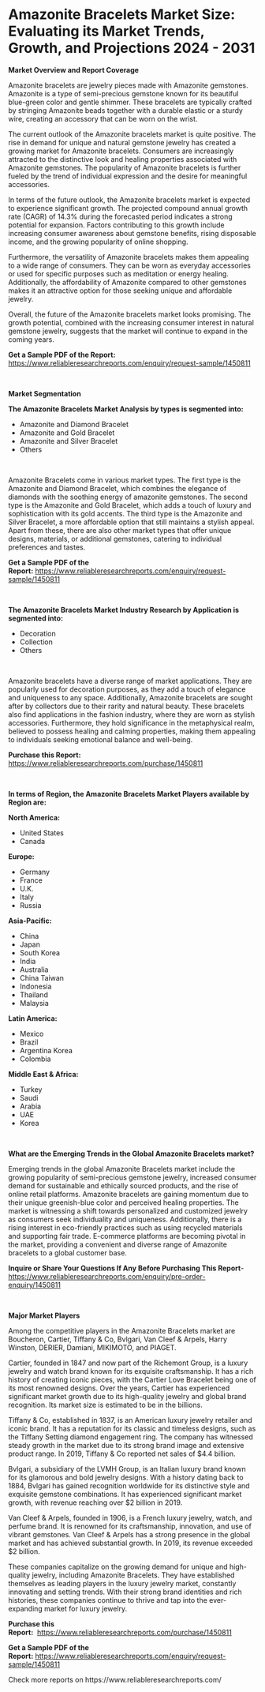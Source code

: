 <p><h1>Amazonite Bracelets Market Size: Evaluating its Market Trends, Growth, and Projections 2024 - 2031</h1></p><p><strong>Market Overview and Report Coverage</strong></p>
<p><p>Amazonite bracelets are jewelry pieces made with Amazonite gemstones. Amazonite is a type of semi-precious gemstone known for its beautiful blue-green color and gentle shimmer. These bracelets are typically crafted by stringing Amazonite beads together with a durable elastic or a sturdy wire, creating an accessory that can be worn on the wrist.</p><p>The current outlook of the Amazonite bracelets market is quite positive. The rise in demand for unique and natural gemstone jewelry has created a growing market for Amazonite bracelets. Consumers are increasingly attracted to the distinctive look and healing properties associated with Amazonite gemstones. The popularity of Amazonite bracelets is further fueled by the trend of individual expression and the desire for meaningful accessories.</p><p>In terms of the future outlook, the Amazonite bracelets market is expected to experience significant growth. The projected compound annual growth rate (CAGR) of 14.3% during the forecasted period indicates a strong potential for expansion. Factors contributing to this growth include increasing consumer awareness about gemstone benefits, rising disposable income, and the growing popularity of online shopping.</p><p>Furthermore, the versatility of Amazonite bracelets makes them appealing to a wide range of consumers. They can be worn as everyday accessories or used for specific purposes such as meditation or energy healing. Additionally, the affordability of Amazonite compared to other gemstones makes it an attractive option for those seeking unique and affordable jewelry.</p><p>Overall, the future of the Amazonite bracelets market looks promising. The growth potential, combined with the increasing consumer interest in natural gemstone jewelry, suggests that the market will continue to expand in the coming years.</p></p>
<p><strong>Get a Sample PDF of the Report:</strong> <a href="https://www.reliableresearchreports.com/enquiry/request-sample/1450811">https://www.reliableresearchreports.com/enquiry/request-sample/1450811</a></p>
<p>&nbsp;</p>
<p><strong>Market Segmentation</strong></p>
<p><strong>The Amazonite Bracelets Market Analysis by types is segmented into:</strong></p>
<p><ul><li>Amazonite and Diamond Bracelet</li><li>Amazonite and Gold Bracelet</li><li>Amazonite and Silver Bracelet</li><li>Others</li></ul></p>
<p>&nbsp;</p>
<p><p>Amazonite Bracelets come in various market types. The first type is the Amazonite and Diamond Bracelet, which combines the elegance of diamonds with the soothing energy of amazonite gemstones. The second type is the Amazonite and Gold Bracelet, which adds a touch of luxury and sophistication with its gold accents. The third type is the Amazonite and Silver Bracelet, a more affordable option that still maintains a stylish appeal. Apart from these, there are also other market types that offer unique designs, materials, or additional gemstones, catering to individual preferences and tastes.</p></p>
<p><strong>Get a Sample PDF of the Report:</strong>&nbsp;<a href="https://www.reliableresearchreports.com/enquiry/request-sample/1450811">https://www.reliableresearchreports.com/enquiry/request-sample/1450811</a></p>
<p>&nbsp;</p>
<p><strong>The Amazonite Bracelets Market Industry Research by Application is segmented into:</strong></p>
<p><ul><li>Decoration</li><li>Collection</li><li>Others</li></ul></p>
<p>&nbsp;</p>
<p><p>Amazonite bracelets have a diverse range of market applications. They are popularly used for decoration purposes, as they add a touch of elegance and uniqueness to any space. Additionally, Amazonite bracelets are sought after by collectors due to their rarity and natural beauty. These bracelets also find applications in the fashion industry, where they are worn as stylish accessories. Furthermore, they hold significance in the metaphysical realm, believed to possess healing and calming properties, making them appealing to individuals seeking emotional balance and well-being.</p></p>
<p><strong>Purchase this Report:</strong>&nbsp; <a href="https://www.reliableresearchreports.com/purchase/1450811">https://www.reliableresearchreports.com/purchase/1450811</a></p>
<p>&nbsp;</p>
<p><strong>In terms of Region, the Amazonite Bracelets Market Players available by Region are:</strong></p>
<p>
    <p> <strong> North America: </strong>
        <ul>
            <li>United States</li>
            <li>Canada</li>
        </ul>
        </p> 
    <p> <strong> Europe: </strong>
        <ul>
            <li>Germany</li>
            <li>France</li>
            <li>U.K.</li>
            <li>Italy</li>
            <li>Russia</li>
        </ul>
        </p> 
    <p> <strong> Asia-Pacific: </strong>
        <ul>
            <li>China</li>
            <li>Japan</li>
            <li>South Korea</li>
            <li>India</li>
            <li>Australia</li>
            <li>China Taiwan</li>
            <li>Indonesia</li>
            <li>Thailand</li>
            <li>Malaysia</li>
        </ul>
        </p> 
    <p> <strong> Latin America: </strong>
        <ul>
            <li>Mexico</li>
            <li>Brazil</li>
            <li>Argentina Korea</li>
            <li>Colombia</li>
        </ul>
        </p> 
    <p> <strong> Middle East & Africa: </strong>
        <ul>
            <li>Turkey</li>
            <li>Saudi</li>
            <li>Arabia</li>
            <li>UAE</li>
            <li>Korea</li>
        </ul>
    </p>
    </p>
<p>&nbsp;</p>
<p><strong>What are the Emerging Trends in the Global Amazonite Bracelets market?</strong></p>
<p><p>Emerging trends in the global Amazonite Bracelets market include the growing popularity of semi-precious gemstone jewelry, increased consumer demand for sustainable and ethically sourced products, and the rise of online retail platforms. Amazonite bracelets are gaining momentum due to their unique greenish-blue color and perceived healing properties. The market is witnessing a shift towards personalized and customized jewelry as consumers seek individuality and uniqueness. Additionally, there is a rising interest in eco-friendly practices such as using recycled materials and supporting fair trade. E-commerce platforms are becoming pivotal in the market, providing a convenient and diverse range of Amazonite bracelets to a global customer base.</p></p>
<p><strong>Inquire or Share Your Questions If Any Before Purchasing This Report</strong>- <a href="https://www.reliableresearchreports.com/enquiry/pre-order-enquiry/1450811">https://www.reliableresearchreports.com/enquiry/pre-order-enquiry/1450811</a></p>
<p>&nbsp;</p>
<p><strong>Major Market Players</strong></p>
<p><p>Among the competitive players in the Amazonite Bracelets market are Boucheron, Cartier, Tiffany & Co, Bvlgari, Van Cleef & Arpels, Harry Winston, DERIER, Damiani, MIKIMOTO, and PIAGET.</p><p>Cartier, founded in 1847 and now part of the Richemont Group, is a luxury jewelry and watch brand known for its exquisite craftsmanship. It has a rich history of creating iconic pieces, with the Cartier Love Bracelet being one of its most renowned designs. Over the years, Cartier has experienced significant market growth due to its high-quality jewelry and global brand recognition. Its market size is estimated to be in the billions.</p><p>Tiffany & Co, established in 1837, is an American luxury jewelry retailer and iconic brand. It has a reputation for its classic and timeless designs, such as the Tiffany Setting diamond engagement ring. The company has witnessed steady growth in the market due to its strong brand image and extensive product range. In 2019, Tiffany & Co reported net sales of $4.4 billion.</p><p>Bvlgari, a subsidiary of the LVMH Group, is an Italian luxury brand known for its glamorous and bold jewelry designs. With a history dating back to 1884, Bvlgari has gained recognition worldwide for its distinctive style and exquisite gemstone combinations. It has experienced significant market growth, with revenue reaching over $2 billion in 2019.</p><p>Van Cleef & Arpels, founded in 1906, is a French luxury jewelry, watch, and perfume brand. It is renowned for its craftsmanship, innovation, and use of vibrant gemstones. Van Cleef & Arpels has a strong presence in the global market and has achieved substantial growth. In 2019, its revenue exceeded $2 billion.</p><p>These companies capitalize on the growing demand for unique and high-quality jewelry, including Amazonite Bracelets. They have established themselves as leading players in the luxury jewelry market, constantly innovating and setting trends. With their strong brand identities and rich histories, these companies continue to thrive and tap into the ever-expanding market for luxury jewelry.</p></p>
<p><strong>Purchase this Report:</strong>&nbsp;&nbsp;<a href="https://www.reliableresearchreports.com/purchase/1450811">https://www.reliableresearchreports.com/purchase/1450811</a></p>
<p></p>
<p><strong>Get a Sample PDF of the Report:</strong>&nbsp;<a href="https://www.reliableresearchreports.com/enquiry/request-sample/1450811">https://www.reliableresearchreports.com/enquiry/request-sample/1450811</a></p>
<p>Check more reports on https://www.reliableresearchreports.com/</p>